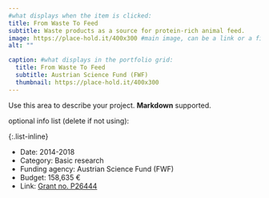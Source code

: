 ```yaml
---
#what displays when the item is clicked:
title: From Waste To Feed
subtitle: Waste products as a source for protein-rich animal feed.
image: https://place-hold.it/400x300 #main image, can be a link or a file in assets/img/portfolio
alt: ""

caption: #what displays in the portfolio grid:
  title: From Waste To Feed
  subtitle: Austrian Science Fund (FWF)
  thumbnail: https://place-hold.it/400x300
---
```

Use this area to describe your project. **Markdown** supported.

optional info list (delete if not using):

{:.list-inline} 

- Date: 2014-2018
- Category: Basic research
- Funding agency: Austrian Science Fund (FWF)
- Budget: 158,635 €
- Link: [Grant no. P26444](https://www.fwf.ac.at/en/research-radar/10.55776/P26444)

